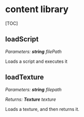 # content library

[TOC]

## loadScript

*Parameters: **string** filePath*

Loads a script and executes it



## loadTexture

*Parameters: **string** filepath*

*Returns: **Texture** texture*

Loads a texture, and then returns it.